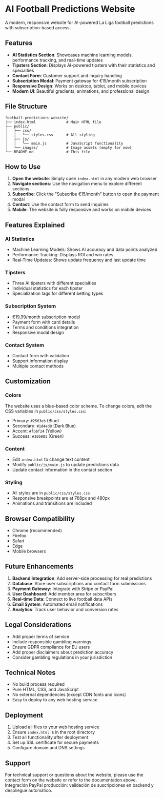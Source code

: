 # AI Football Predictions Website

A modern, responsive website for AI-powered La Liga football predictions with subscription-based access.

## Features

- **AI Statistics Section**: Showcases machine learning models, performance tracking, and real-time updates
- **Tipsters Section**: Displays AI-powered tipsters with their statistics and specialties
- **Contact Form**: Customer support and inquiry handling
- **Subscription Modal**: Payment gateway for €15/month subscription
- **Responsive Design**: Works on desktop, tablet, and mobile devices
- **Modern UI**: Beautiful gradients, animations, and professional design

## File Structure

```
football-predictions-website/
├── index.html              # Main HTML file
├── public/
│   ├── css/
│   │   └── styles.css      # All styling
│   ├── js/
│   │   └── main.js         # JavaScript functionality
│   └── images/             # Image assets (empty for now)
└── README.md               # This file
```

## How to Use

1. **Open the website**: Simply open `index.html` in any modern web browser
2. **Navigate sections**: Use the navigation menu to explore different sections
3. **Subscribe**: Click the "Subscribe €15/month" button to open the payment modal
4. **Contact**: Use the contact form to send inquiries
5. **Mobile**: The website is fully responsive and works on mobile devices

## Features Explained

### AI Statistics
- Machine Learning Models: Shows AI accuracy and data points analyzed
- Performance Tracking: Displays ROI and win rates
- Real-Time Updates: Shows update frequency and last update time

### Tipsters
- Three AI tipsters with different specialties
- Individual statistics for each tipster
- Specialization tags for different betting types

### Subscription System
- €19,99/month subscription model
- Payment form with card details
- Terms and conditions integration
- Responsive modal design

### Contact System
- Contact form with validation
- Support information display
- Multiple contact methods

## Customization

### Colors
The website uses a blue-based color scheme. To change colors, edit the CSS variables in `public/css/styles.css`:

- Primary: `#2563eb` (Blue)
- Secondary: `#1d4ed8` (Dark Blue)
- Accent: `#fbbf24` (Yellow)
- Success: `#10b981` (Green)

### Content
- Edit `index.html` to change text content
- Modify `public/js/main.js` to update predictions data
- Update contact information in the contact section

### Styling
- All styles are in `public/css/styles.css`
- Responsive breakpoints are at 768px and 480px
- Animations and transitions are included

## Browser Compatibility

- Chrome (recommended)
- Firefox
- Safari
- Edge
- Mobile browsers

## Future Enhancements

1. **Backend Integration**: Add server-side processing for real predictions
2. **Database**: Store user subscriptions and contact form submissions
3. **Payment Gateway**: Integrate with Stripe or PayPal
4. **User Dashboard**: Add member area for subscribers
5. **Real-time Data**: Connect to live football data APIs
6. **Email System**: Automated email notifications
7. **Analytics**: Track user behavior and conversion rates

## Legal Considerations

- Add proper terms of service
- Include responsible gambling warnings
- Ensure GDPR compliance for EU users
- Add proper disclaimers about prediction accuracy
- Consider gambling regulations in your jurisdiction

## Technical Notes

- No build process required
- Pure HTML, CSS, and JavaScript
- No external dependencies (except CDN fonts and icons)
- Easy to deploy to any web hosting service

## Deployment

1. Upload all files to your web hosting service
2. Ensure `index.html` is in the root directory
3. Test all functionality after deployment
4. Set up SSL certificate for secure payments
5. Configure domain and DNS settings

## Support

For technical support or questions about the website, please use the contact form on the website or refer to the documentation above.
Integración PayPal producción: validación de suscripciones en backend y despliegue automático.
